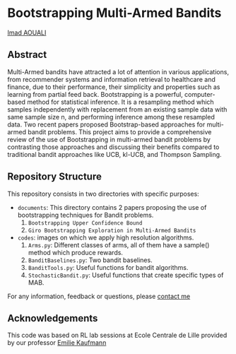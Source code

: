# Bootstrapping Multi-Armed Bandits

[Imad AOUALI](https://www.linkedin.com/in/imad-aouali/)

## Abstract

Multi-Armed bandits have attracted a lot of attention in various applications, from recommender systems and information retrieval to healthcare and finance, due to their performance, their simplicity and properties such as learning from partial feed back. Bootstrapping is a powerful, computer-based method for statistical inference. It is a resampling method which samples independently with replacement from an existing sample data with same sample size n, and performing inference among these resampled data. Two recent papers proposed Bootstrap-based approaches for multi-armed bandit problems. This project aims to provide a comprehensive review of the use of Bootstrapping in multi-armed bandit problems by contrasting those approaches and discussing their benefits compared to traditional bandit approaches like UCB, kl-UCB, and Thompson Sampling.

## Repository Structure

This repository consists in two directories with specific purposes:

- `documents`: This directory contains 2 papers proposing the use of bootstrapping techniques for Bandit problems.
  1. `Bootstrapping Upper Confidence Bound`
  2. `Giro Bootstrapping Exploration in Multi-Armed Bandits`
- `codes`: images on which we apply high resolution algorithms.
  1. `Arms.py`: Different classes of arms, all of them have a sample() method which produce rewards.
  2. `BanditBaselines.py`: Two bandit baselines.
  3. `BanditTools.py`: Useful functions for bandit algorithms.
  4. `StochasticBandit.py`: Useful functions that create specific types of MAB.
  

For any information, feedback or questions, please [contact me][imad-email]

## Acknowledgements <a name = "acknowledgement"></a>

This code was based on RL lab sessions at Ecole Centrale de Lille provided by our professor [Emilie Kaufmann](http://chercheurs.lille.inria.fr/ekaufman/)


[imad-email]: mailto:imadaouali9@gmail.com 
